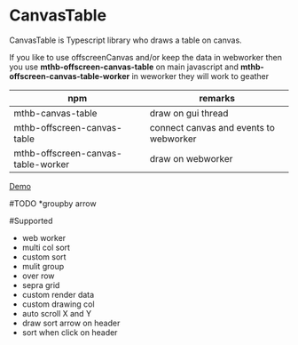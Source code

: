 # CanvasTable
CanvasTable is Typescript library who draws a table on canvas.

If you like to use offscreenCanvas and/or keep the data in webworker then you use **mthb-offscreen-canvas-table** on main javascript and **mthb-offscreen-canvas-table-worker** in weworker they will work to geather


| npm | remarks |
| ---- | -------- |
| mthb-canvas-table | draw on gui thread |
| mthb-offscreen-canvas-table | connect canvas and events to webworker |
| mthb-offscreen-canvas-table-worker | draw on webworker |

[Demo](http://magni.strumpur.net/CanvasTable)

#TODO
*groupby arrow

#Supported
* web worker
* multi col sort
* custom sort
* mulit group
* over row
* sepra grid
* custom render data
* custom drawing col
* auto scroll X and Y
* draw sort arrow on header 
* sort when click on header
